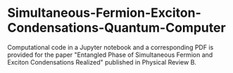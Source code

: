 # Simultaneous-Fermion-Exciton-Condensations-Quantum-Computer

Computational code in a Jupyter notebook and a corresponding PDF is provided for the paper "Entangled Phase of Simultaneous Fermion and Exciton Condensations Realized" published in Physical Review B.
